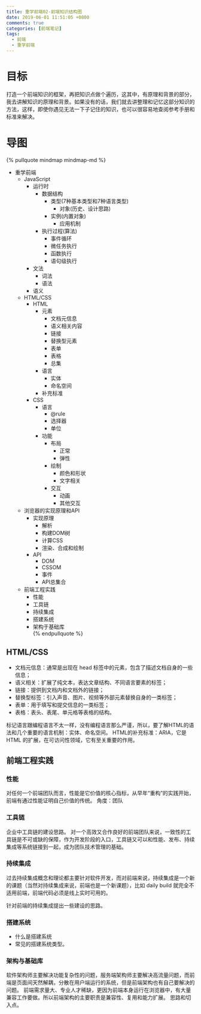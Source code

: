 ```yaml
---
title: 重学前端02-前端知识结构图
date: 2019-06-01 11:51:05 +0800
comments: true
categories: [前端笔记]
tags:
  - 前端
  - 重学前端
---
```

# 目标

打造一个前端知识的框架，再把知识点做个遍历，这其中，有原理和背景的部分，我去讲解知识的原理和背景。如果没有的话，我们就去讲整理和记忆这部分知识的方法，这样，即使你遇见无法一下子记住的知识，也可以很容易地查阅参考手册和标准来解决。

<!--more-->

# 导图
{% pullquote mindmap mindmap-md %}
- 重学前端
  - JavaScript
    - 运行时
        - 数据结构
            - 类型(7种基本类型和7种语言类型)
                - 对象(历史、设计思路)
            - 实例(内置对象)
                - 应用机制
        - 执行过程(算法)
            - 事件循环
            - 微任务执行
            - 函数执行
            - 语句级执行
    - 文法
        - 词法
        - 语法
    - 语义
  - HTML/CSS
    - HTML
        - 元素
            - 文档元信息
            - 语义相关内容
            - 链接
            - 替换型元素
            - 表单
            - 表格
            - 总集
        - 语言
            - 实体
            - 命名空间
        - 补充标准
    - CSS
        - 语言
            - @rule
            - 选择器
            - 单位
        - 功能
            - 布局
                - 正常
                - 弹性
            - 绘制
                - 颜色和形状
                - 文字相关
            - 交互
                - 动画
                - 其他交互
  - 浏览器的实现原理和API
    - 实现原理
        - 解析
        - 构建DOM树
        - 计算CSS
        - 渲染、合成和绘制
    - API
        - DOM
        - CSSOM
        - 事件
        - API总集合
  - 前端工程实践
    - 性能
    - 工具链
    - 持续集成
    - 搭建系统
    - 架构于基础库    
{% endpullquote %}


## HTML/CSS

- 文档元信息：通常是出现在 head 标签中的元素，包含了描述文档自身的一些信息；
- 语义相关：扩展了纯文本，表达文章结构、不同语言要素的标签；
- 链接：提供到文档内和文档外的链接；
- 替换型标签：引入声音、图片、视频等外部元素替换自身的一类标签；
- 表单：用于填写和提交信息的一类标签；
- 表格：表头、表尾、单元格等表格的结构。

标记语言跟编程语言不太一样，没有编程语言那么严谨，所以，要了解HTML的语法和几个重要的语言机制：实体、命名空间。
HTML的补充标准：ARIA，它是 HTML 的扩展，在可访问性领域，它有至关重要的作用。


## 前端工程实践

### 性能
对任何一个前端团队而言，性能是它价值的核心指标，从早年“重构”的实践开始，前端有通过性能证明自己价值的传统。
角度：团队

### 工具链
企业中工具链的建设思路。
对一个高效又合作良好的前端团队来说，一致性的工具链是不可或缺的保障，作为开发阶段的入口，工具链又可以和性能、发布、持续集成等系统链接到一起，成为团队技术管理的基础。


### 持续集成
过去持续集成概念和理论都主要针对软件开发，而对前端来说，持续集成是一个新的课题（当然对持续集成来说，前端也是一个新课题），比如 daily build 就完全不适用前端，前端代码必须是线上实时可用的。

针对前端的持续集成提出一些建设的思路。

### 搭建系统
- 什么是搭建系统
- 常见的搭建系统类型。


### 架构与基础库
软件架构师主要解决功能复杂性的问题，服务端架构师主要解决高流量问题，而前端是页面间天然解耦，分散在用户端运行的系统，但是前端架构也有自己要解决的问题。
前端需求量大、专业人才稀缺，更因为前端本身运行在浏览器中，有大量兼容工作要做。所以前端架构的主要职责是兼容性、复用和能力扩展。
思路和切入点。
